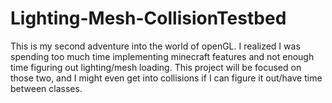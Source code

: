 # Lighting-Mesh-CollisionTestbed

This is my second adventure into the world of openGL. I realized I was spending too much time implementing minecraft features and not enough time figuring out lighting/mesh loading. This project will be focused on those two, and I might even get into collisions if I can figure it out/have time between classes.
